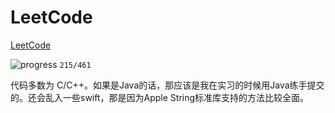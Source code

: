 # LeetCode 

[LeetCode](https://leetcode.com/problemset/algorithms/)

![progress](http://progressed.io/bar/47)  `215/461`

代码多数为 C/C++。如果是Java的话，那应该是我在实习的时候用Java练手提交的。还会乱入一些swift，那是因为Apple String标准库支持的方法比较全面。





